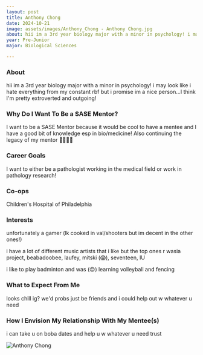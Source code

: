 ```yaml
---
layout: post
title: Anthony Chong 
date: 2024-10-21
image: assets/images/Anthony_Chong - Anthony Chong.jpg
about: hii im a 3rd year biology major with a minor in psychology! i may look like i hate everything from my constant rbf but i promise im a nice person...I think I'm pretty extroverted and outgoing!
year: Pre-Junior
major: Biological Sciences

---
```


### About

hii im a 3rd year biology major with a minor in psychology! i may look like i hate everything from my constant rbf but i promise im a nice person...I think I'm pretty extroverted and outgoing!

### Why Do I Want To Be a SASE Mentor?

I want to be a SASE Mentor because it would be cool to have a mentee and I have a good bit of knowledge esp in bio/medicine! Also continuing the legacy of my mentor 💪💪💪💪

### Career Goals

I want to either be a pathologist working in the medical field or work in pathology research!

### Co-ops

Children's Hospital of Philadelphia

### Interests

unfortunately a gamer (lk cooked in val/shooters but im decent in the other ones!)
i have a lot of different music artists that i like but the top ones r wasia project, beabadoobee, laufey, mitski (😱), seventeen, IU
i like to play badminton and was (😔) learning volleyball and fencing

### What to Expect From Me

looks chill ig? we'd probs just be friends and i could help out w whatever u need

### How I Envision My Relationship With My Mentee(s) 

i can take u on boba dates and help u w whatever u need trust

<div class="text-center my-5">
    <img src="https://sase-drexel.github.io/mentorship-2024/assets/images/Anthony_Chong - Anthony Chong.jpg" alt="Anthony Chong" class="rounded post-img" />
</div>
